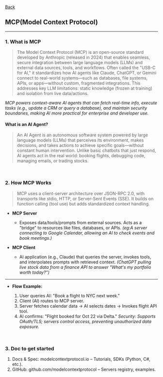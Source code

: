 [Back](README.md)

## MCP(Model Context Protocol)

<hr>


### 1. What is MCP

> The Model Context Protocol (MCP) is an open-source standard developed by Anthropic (released in 2024) that enables seamless, secure integration between large language models (LLMs) and external data sources, tools, and workflows. Often called the "USB-C for AI," it standardizes how AI agents like Claude, ChatGPT, or Gemini connect to real-world systems—such as databases, file systems, APIs, or apps—without custom, fragmented integrations. This addresses key LLM limitations: static knowledge (frozen at training) and isolation from live data/actions.

_MCP powers context-aware AI agents that can fetch real-time info, execute tasks (e.g., update a CRM or query a database), and maintain security boundaries, making AI more practical for enterprise and developer use._


#### What is an AI Agent?
> An AI Agent is an autonomous software system powered by large language models (LLMs) that perceives its environment, makes decisions, and takes actions to achieve specific goals—without constant human intervention. Unlike basic chatbots that just respond, AI agents act in the real world: booking flights, debugging code, managing emails, or trading stocks.

&nbsp;

### 2. How MCP Works

> MCP uses a client-server architecture over JSON-RPC 2.0, with transports like stdio, HTTP, or Server-Sent Events (SSE). It builds on function calling (tool use) but adds standardized context handling.


- **MCP Server**
  - Exposes data/tools/prompts from external sources. Acts as a "bridge" to resources like files, databases, or APIs.
  _(eg:A server connecting to Google Calendar, allowing an AI to check events and book meetings.)_

- **MCP Client**
  - AI application (e.g., Claude) that queries the server, invokes tools, and interpolates prompts with retrieved context.
  _(ChatGPT pulling live stock data from a finance API to answer "What's my portfolio worth today?")_

<hr>

- **Flow Example:**

  1. User queries AI: "Book a flight to NYC next week."
  2. Client (AI) routes to MCP server.
  3. Server fetches calendar data → AI selects dates → Invokes flight API tool.
  4. AI confirms: "Flight booked for Oct 22 via Delta."
    _Security: Supports OAuth/TLS; servers control access, preventing unauthorized data exposure._

&nbsp;

### 3. Doc to get started


1. Docs & Spec: modelcontextprotocol.io – Tutorials, SDKs (Python, C#, etc.).
2. GitHub: github.com/modelcontextprotocol – Servers registry, examples.
